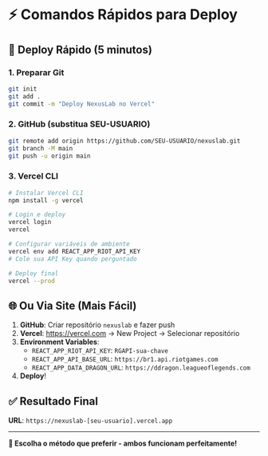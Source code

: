 # ⚡ Comandos Rápidos para Deploy

## 🚀 Deploy Rápido (5 minutos)

### **1. Preparar Git**
```bash
git init
git add .
git commit -m "Deploy NexusLab no Vercel"
```

### **2. GitHub (substitua SEU-USUARIO)**
```bash
git remote add origin https://github.com/SEU-USUARIO/nexuslab.git
git branch -M main
git push -u origin main
```

### **3. Vercel CLI**
```bash
# Instalar Vercel CLI
npm install -g vercel

# Login e deploy
vercel login
vercel

# Configurar variáveis de ambiente
vercel env add REACT_APP_RIOT_API_KEY
# Cole sua API Key quando perguntado

# Deploy final
vercel --prod
```

## 🌐 Ou Via Site (Mais Fácil)

1. **GitHub**: Criar repositório `nexuslab` e fazer push
2. **Vercel**: https://vercel.com → New Project → Selecionar repositório
3. **Environment Variables**:
   - `REACT_APP_RIOT_API_KEY`: `RGAPI-sua-chave`
   - `REACT_APP_API_BASE_URL`: `https://br1.api.riotgames.com`
   - `REACT_APP_DATA_DRAGON_URL`: `https://ddragon.leagueoflegends.com`
4. **Deploy**!

## ✅ Resultado Final

**URL**: `https://nexuslab-[seu-usuario].vercel.app`

---

**🎯 Escolha o método que preferir - ambos funcionam perfeitamente!**
